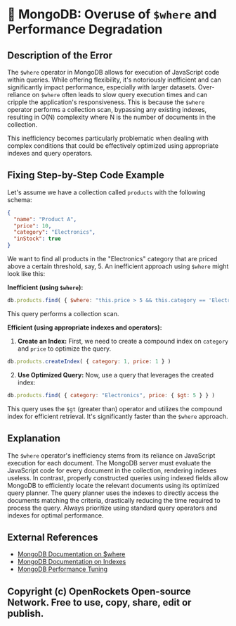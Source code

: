 # 🐞 MongoDB: Overuse of `$where` and Performance Degradation


## Description of the Error

The `$where` operator in MongoDB allows for execution of JavaScript code within queries.  While offering flexibility, it's notoriously inefficient and can significantly impact performance, especially with larger datasets.  Over-reliance on `$where` often leads to slow query execution times and can cripple the application's responsiveness.  This is because the `$where` operator performs a collection scan, bypassing any existing indexes, resulting in O(N) complexity where N is the number of documents in the collection.

This inefficiency becomes particularly problematic when dealing with complex conditions that could be effectively optimized using appropriate indexes and query operators.


## Fixing Step-by-Step Code Example

Let's assume we have a collection called `products` with the following schema:

```json
{
  "name": "Product A",
  "price": 10,
  "category": "Electronics",
  "inStock": true
}
```

We want to find all products in the "Electronics" category that are priced above a certain threshold, say, 5.  An inefficient approach using `$where` might look like this:

**Inefficient (using `$where`):**

```javascript
db.products.find( { $where: "this.price > 5 && this.category == 'Electronics'" } )
```

This query performs a collection scan.

**Efficient (using appropriate indexes and operators):**

1. **Create an Index:** First, we need to create a compound index on `category` and `price` to optimize the query.

```javascript
db.products.createIndex( { category: 1, price: 1 } )
```

2. **Use Optimized Query:** Now, use a query that leverages the created index:

```javascript
db.products.find( { category: "Electronics", price: { $gt: 5 } } )
```

This query uses the `$gt` (greater than) operator and utilizes the compound index for efficient retrieval.  It's significantly faster than the `$where` approach.


## Explanation

The `$where` operator's inefficiency stems from its reliance on JavaScript execution for each document.  The MongoDB server must evaluate the JavaScript code for every document in the collection, rendering indexes useless.  In contrast, properly constructed queries using indexed fields allow MongoDB to efficiently locate the relevant documents using its optimized query planner.  The query planner uses the indexes to directly access the documents matching the criteria, drastically reducing the time required to process the query.  Always prioritize using standard query operators and indexes for optimal performance.


## External References

* [MongoDB Documentation on $where](https://www.mongodb.com/docs/manual/reference/operator/query/where/)
* [MongoDB Documentation on Indexes](https://www.mongodb.com/docs/manual/indexes/)
* [MongoDB Performance Tuning](https://www.mongodb.com/docs/manual/tutorial/optimize-for-performance/)


## Copyright (c) OpenRockets Open-source Network. Free to use, copy, share, edit or publish.

